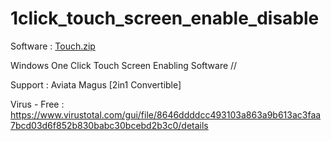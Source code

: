 # 1click_touch_screen_enable_disable

Software : [Touch.zip](https://github.com/TheCracker007/1click_touch_screen_enable_disable/files/12354883/Touch.zip)

Windows One Click Touch Screen Enabling Software //

Support : Aviata Magus [2in1 Convertible]

Virus - Free : https://www.virustotal.com/gui/file/8646ddddcc493103a863a9b613ac3faa7bcd03d6f852b830babc30bcebd2b3c0/details
